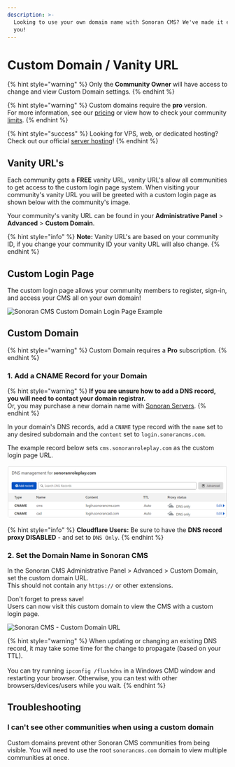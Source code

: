 ```yaml
---
description: >-
  Looking to use your own domain name with Sonoran CMS? We've made it easy for
  you!
---
```


# Custom Domain / Vanity URL

{% hint style="warning" %}
Only the **Community Owner** will have access to change and view Custom Domain settings.
{% endhint %}

{% hint style="warning" %}
Custom domains require the **pro** version.\
For more information, see our [pricing](../../pricing/pricing-faq/) or view how to check your community [limits](../getting-started/view-your-limits.md).
{% endhint %}

{% hint style="success" %}
Looking for VPS, web, or dedicated hosting? Check out our official [server hosting](../../other-products/server-hosting.md)!
{% endhint %}

## Vanity URL's

Each community gets a **FREE** vanity URL, vanity URL's allow all communities to get access to the custom login page system. When visiting your community's vanity URL you will be greeted with a custom login page as shown below with the community's image.

Your community's vanity URL can be found in your **Administrative Panel** > **Advanced** > **Custom Domain**.

{% hint style="info" %}
**Note:** Vanity URL's are based on your community ID, if you change your community ID your vanity URL will also change.
{% endhint %}

## Custom Login Page

The custom login page allows your community members to register, sign-in, and access your CMS all on your own domain!

![Sonoran CMS Custom Domain Login Page Example](https://i.imgur.com/0uGuRyU.png)

## Custom Domain

{% hint style="warning" %}
Custom Domain requires a **Pro** subscription.
{% endhint %}

### 1. Add a CNAME Record for your Domain

{% hint style="warning" %}
**If you are unsure how to add a DNS record, you will need to contact your domain registrar.**\
Or, you may purchase a new domain name with [Sonoran Servers](https://sonoranservers.com/cart.php?a=add\&domain=register).
{% endhint %}

In your domain's DNS records, add a `CNAME` type record with the `name` set to any desired subdomain and the `content` set to `login.sonorancms.com`.

The example record below sets `cms.sonoranroleplay.com` as the custom login page URL.

![Cloudflare - DNS Record ](<../../.gitbook/assets/unknown (10).png>)

{% hint style="info" %}
**Cloudflare Users:** Be sure to have the **DNS record proxy DISABLED** - and set to `DNS Only`.
{% endhint %}

### 2. Set the Domain Name in Sonoran CMS

In the Sonoran CMS Administrative Panel > Advanced > Custom Domain, set the custom domain URL.\
This should not contain any `https://` or other extensions.

Don't forget to press save!\
Users can now visit this custom domain to view the CMS with a custom login page.

![Sonoran CMS - Custom Domain URL](../../.gitbook/assets/brave\_hWyhBJOQAb.png)

{% hint style="warning" %}
When updating or changing an existing DNS record, it may take some time for the change to propagate (based on your TTL).\
\
You can try running `ipconfig /flushdns` in a Windows CMD window and restarting your browser. Otherwise, you can test with other browsers/devices/users while you wait.
{% endhint %}

## Troubleshooting

### I can't see other communities when using a custom domain

Custom domains prevent other Sonoran CMS communities from being visible. You will need to use the root `sonorancms.com` domain to view multiple communities at once.
